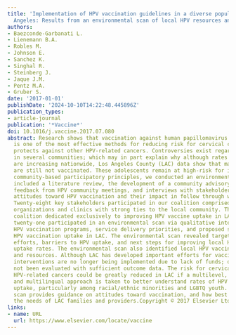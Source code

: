 ```yaml
---
title: 'Implementation of HPV vaccination guidelines in a diverse population in Los
  Angeles: Results from an environmental scan of local HPV resources and needs'
authors:
- Baezconde-Garbanati L.
- Lienemann B.A.
- Robles M.
- Johnson E.
- Sanchez K.
- Singhal R.
- Steinberg J.
- Jaque J.M.
- Pentz M.A.
- Gruber S.
date: '2017-01-01'
publishDate: '2024-10-10T14:22:48.445896Z'
publication_types:
- article-journal
publication: '*Vaccine*'
doi: 10.1016/j.vaccine.2017.07.080
abstract: Research shows that vaccination against human papillomavirus (HPV) infection
  is one of the most effective methods for reducing risk for cervical cancer; it also
  protects against other HPV-related cancers. Controversies exist regarding HPV vaccination
  in several communities; which may in part explain why although rates of HPV vaccination
  are increasing nationwide, Los Angeles County (LAC) data show that many adolescents
  are still not vaccinated. These adolescents remain at high-risk for infection. Using
  community-based participatory principles, we conducted an environmental scan that
  included a literature review, the development of a community advisory board, community
  feedback from HPV community meetings, and interviews with stakeholders to understand
  attitudes toward HPV vaccination and their impact in follow through with HPV vaccines.
  Twenty-eight key stakeholders participated in our coalition comprised of community
  organizations and clinics with strong ties to the local community. This is the only
  coalition dedicated exclusively to improving HPV vaccine uptake in LAC. Of these,
  twenty-one participated in an environmental scan via qualitative interviews about
  HPV vaccination programs, service delivery priorities, and proposed steps to increase
  HPV vaccination uptake in LAC. The environmental scan revealed targets for future
  efforts, barriers to HPV uptake, and next steps for improving local HPV vaccination
  uptake rates. The environmental scan also identified local HPV vaccination interventions
  and resources. Although LAC has developed important efforts for vaccination, some
  interventions are no longer being implemented due to lack of funds; others have
  not been evaluated with sufficient outcome data. The risk for cervical and other
  HPV-related cancers could be greatly reduced in LAC if a multilevel, multicultural,
  and multilingual approach is taken to better understand rates of HPV vaccination
  uptake, particularly among racial/ethnic minorities and LGBTQ youth. Our environmental
  scan provides guidance on attitudes toward vaccination, and how best to address
  the needs of LAC families and providers.Copyright © 2017 Elsevier Ltd
links:
- name: URL
  url: https://www.elsevier.com/locate/vaccine
---
```


